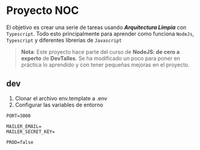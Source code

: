 # Proyecto NOC
El objetivo es crear una serie de tareas usando ***Arquitectura Limpia*** con `Typescript`. Todo esto principalmente para aprender como funciona `NodeJs`, `Typescript` y diferentes librerías de `Javascript`

> **Nota**: Este proyecto hace parte del curso de **NodeJS: de cero a experto** de **DevTalles**. Se ha modificado un poco para poner en práctica lo aprendido y con tener pequeñas mejoras en el proyecto.

## dev
1. Clonar el archivo env.template a .env
2. Configurar las variables de entorno
```
PORT=3000

MAILER_EMAIL=
MAILER_SECRET_KEY=

PROD=false
```
